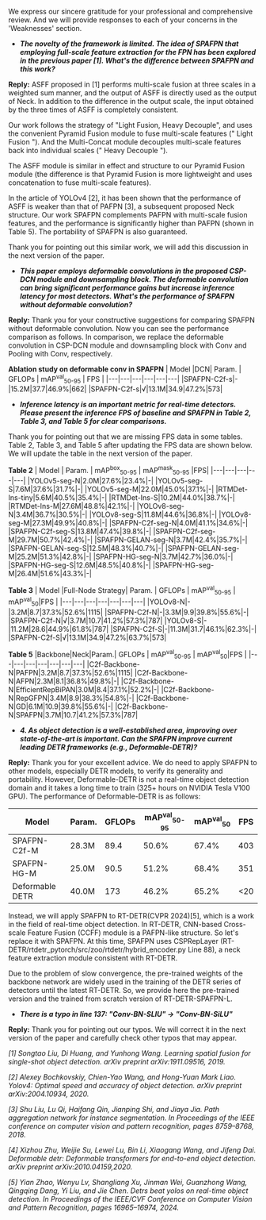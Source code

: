 We express our sincere gratitude for your professional and comprehensive review. And we will provide responses to each of your concerns in the 'Weaknesses' section.

- ***The novelty of the framework is limited. The idea of SPAFPN that employing full-scale feature extraction for the FPN has been explored in the previous paper [1]. What's the difference between SPAFPN and this work?***

**Reply:** ASFF proposed in [1] performs multi-scale fusion at three scales in a weighted sum manner, and the output of ASFF is directly used as the output of Neck. In addition to the difference in the output scale, the input obtained by the three times of ASFF is completely consistent.

Our work follows the strategy of "Light Fusion, Heavy Decouple", and uses the convenient Pyramid Fusion module to fuse multi-scale features (" Light Fusion "). And the Multi-Concat module decouples multi-scale features back into individual scales (" Heavy Decouple ").

The ASFF module is similar in effect and structure to our Pyramid Fusion module (the difference is that Pyramid Fusion is more lightweight and uses concatenation to fuse multi-scale features).

In the article of YOLOv4 [2], it has been shown that the performance of ASFF is weaker than that of PAFPN [3], a subsequent proposed Neck structure. Our work SPAFPN complements PAFPN with multi-scale fusion features, and the performance is significantly higher than PAFPN (shown in Table 5). The portability of SPAFPN is also guaranteed.

Thank you for pointing out this similar work, we will add this discussion in the next version of the paper.

- ***This paper employs deformable convolutions in the proposed CSP-DCN module and downsampling block. The deformable convolution can bring significant performance gains but increase inference latency for most detectors. What's the performance of SPAFPN without deformable convolution?***

**Reply:** Thank you for your constructive suggestions for comparing SPAFPN without deformable convolution. Now you can see the performance comparison as follows. In comparison, we replace the deformable convolution in CSP-DCN module and downsampling block with Conv and Pooling with Conv, respectively.

**Ablation study on deformable conv in SPAFPN**
| Model |DCN| Param. | GFLOPs | mAP<sup>val</sup><sub>50-95</sub> | FPS |
|---|---|---|---|---|---|
|SPAFPN-C2f-s|-|15.2M|37.7|46.9%|662|
|SPAFPN-C2f-s|√|13.1M|34.9|47.2%|573|

- ***Inference latency is an important metric for real-time detectors. Please present the inference FPS of baseline and SPAFPN in Table 2, Table 3, and Table 5 for clear comparisons.***

Thank you for pointing out that we are missing FPS data in some tables. Table 2, Table 3, and Table 5 after updating the FPS data are shown below. We will update the table in the next version of the paper.

**Table 2**
| Model | Param. | mAP<sup>box</sup><sub>50-95</sub> | mAP<sup>mask</sup><sub>50-95</sub> |FPS|
|---|---|---|---|---|
|YOLOv5-seg-N|2.0M|27.6\%|23.4\%|-|
|YOLOv5-seg-S|7.6M|37.6\%|31.7\%|-|
|YOLOv5-seg-M|22.0M|45.0\%|37.1\%|-|
|RTMDet-Ins-tiny|5.6M|40.5\%|35.4\%|-|
|RTMDet-Ins-S|10.2M|44.0\%|38.7\%|-|
|RTMDet-Ins-M|27.6M|48.8\%|42.1\%|-|
|YOLOv8-seg-N|3.4M|36.7\%|30.5\%|-|
|YOLOv8-seg-S|11.8M|44.6\%|36.8\%|-|
|YOLOv8-seg-M|27.3M|49.9\%|40.8\%|-|
|SPAFPN-C2f-seg-N|4.0M|41.1\%|34.6\%|-|
|SPAFPN-C2f-seg-S|13.8M|47.4\%|39.8\%|-|
|SPAFPN-C2f-seg-M|29.7M|50.7\%|42.4\%|-|
|SPAFPN-GELAN-seg-N|3.7M|42.4\%|35.7\%|-|
|SPAFPN-GELAN-seg-S|12.5M|48.3\%|40.7\%|-|
|SPAFPN-GELAN-seg-M|25.2M|51.3\%|42.8\%|-|
|SPAFPN-HG-seg-N|3.7M|42.7\%|36.0\%|-|
|SPAFPN-HG-seg-S|12.6M|48.5\%|40.8\%|-|
|SPAFPN-HG-seg-M|26.4M|51.6\%|43.3\%|-|

**Table 3**
| Model |Full-Node Strategy| Param. | GFLOPs | mAP<sup>val</sup><sub>50-95</sub> | mAP<sup>val</sup><sub>50</sub>|FPS |
|---|---|---|---|---|---|---|
|YOLOv8-N|-|3.2M|8.7|37.3\%|52.6\%|1115|
|SPAFPN-C2f-N|-|3.3M|9.9|39.8\%|55.6\%|-|
|SPAFPN-C2f-N|√|3.7M|10.7|41.2\%|57.3\%|787|
|YOLOv8-S|-|11.2M|28.6|44.9\%|61.8\%|787|
|SPAFPN-C2f-S|-|11.3M|31.7|46.1\%|62.3\%|-|
|SPAFPN-C2f-S|√|13.1M|34.9|47.2\%|63.7\%|573|

**Table 5**
|Backbone|Neck|Param.| GFLOPs | mAP<sup>val</sup><sub>50-95</sub> | mAP<sup>val</sup><sub>50</sub>|FPS |
|---|---|---|---|---|---|---|
|C2f-Backbone-N|PAFPN|3.2M|8.7|37.3\%|52.6\%|1115|
|C2f-Backbone-N|AFPN|2.3M|8.1|36.8\%|49.8\%|-|
|C2f-Backbone-N|EfficientRepBiPAN|3.0M|8.4|37.1\%|52.2\%|-|
|C2f-Backbone-N|RepGFPN|3.4M|8.9|38.3\%|54.8\%|-|
|C2f-Backbone-N|GD|6.1M|10.9|39.8\%|55.6\%|-|
|C2f-Backbone-N|SPAFPN|3.7M|10.7|41.2\%|57.3\%|787|

- ***4.	As object detection is a well-established area, improving over state-of-the-art is important. Can the SPAFPN improve current leading DETR frameworks (e.g., Deformable-DETR)?***

**Reply:** Thank you for your excellent advice. We do need to apply SPAFPN to other models, especially DETR models, to verify its generality and portability. However, Deformable-DETR is not a real-time object detection domain and it takes a long time to train (325+ hours on NVIDIA Tesla V100 GPU). The performance of Deformable-DETR is as follows:

|Model|Param.| GFLOPs | mAP<sup>val</sup><sub>50-95</sub> | mAP<sup>val</sup><sub>50</sub>|FPS |
|---|---|---|---|---|---|
|SPAFPN-C2f-M|28.3M|89.4|50.6%|67.4%|403|
|SPAFPN-HG-M|25.0M|90.5|51.2%|68.4%|351|
|Deformable DETR|40.0M|173|46.2%|65.2%|<20|

Instead, we will apply SPAFPN to RT-DETR(CVPR 2024)[5], which is a work in the field of real-time object detection. In RT-DETR, CNN-based Cross-scale Feature Fusion (CCFF) module is a PAFPN-like structure. So let's replace it with SPAFPN. At this time, SPAFPN uses CSPRepLayer (RT-DETR/rtdetr_pytorch/src/zoo/rtdetr/hybrid_encoder.py Line 88), a neck feature extraction module consistent with RT-DETR. 

Due to the problem of slow convergence, the pre-trained weights of the backbone network are widely used in the training of the DETR series of detectors until the latest RT-DETR. So, we provide here the pre-trained version and the trained from scratch version of RT-DETR-SPAFPN-L.






- ***There is a typo in line 137: "Conv-BN-SLIU" -> "Conv-BN-SiLU"***

**Reply:** Thank you for pointing out our typos. We will correct it in the next version of the paper and carefully check other typos that may appear.




*[1] Songtao Liu, Di Huang, and Yunhong Wang. Learning spatial fusion for single-shot object detection. arXiv preprint arXiv:1911.09516, 2019.*

*[2] Alexey Bochkovskiy, Chien-Yao Wang, and Hong-Yuan Mark Liao. Yolov4: Optimal speed and accuracy of object detection. arXiv preprint arXiv:2004.10934, 2020.*

*[3] Shu Liu, Lu Qi, Haifang Qin, Jianping Shi, and Jiaya Jia. Path aggregation network for instance segmentation. In Proceedings of the IEEE conference on computer vision and pattern recognition, pages 8759–8768, 2018.*

*[4] Xizhou Zhu, Weijie Su, Lewei Lu, Bin Li, Xiaogang Wang, and Jifeng Dai. Deformable detr: Deformable transformers for end-to-end object detection. arXiv preprint arXiv:2010.04159,2020.*

*[5] Yian Zhao, Wenyu Lv, Shangliang Xu, Jinman Wei, Guanzhong Wang, Qingqing Dang, Yi Liu, and Jie Chen. Detrs beat yolos on real-time object detection. In Proceedings of the IEEE/CVF Conference on Computer Vision and Pattern Recognition, pages 16965–16974, 2024.*
